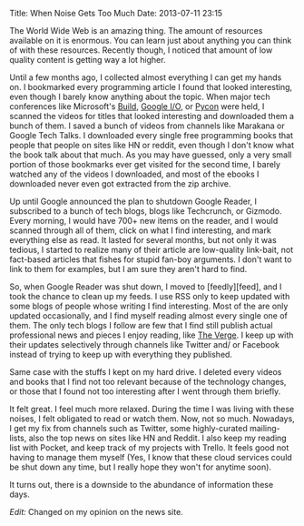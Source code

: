 Title: When Noise Gets Too Much
Date: 2013-07-11 23:15


The World Wide Web is an amazing thing. The amount of resources available on it is enormous.
You can learn just about anything you can think of with these resources. Recently though,
I noticed that amount of low quality content is getting way a lot higher.

Until a few months ago, I collected almost everything I can get my hands on. I bookmarked 
every programming article I found that looked interesting, even though I barely know anything
about the topic. When major tech conferences like Microsoft's [Build][build], [Google I/O][io], 
or [Pycon][pycon] were held, I scanned the videos for titles that looked interesting and 
downloaded them a bunch of them. I saved a bunch of videos from channels like Marakana or
Google Tech Talks. I downloaded every single free programming books that people that people 
on sites like HN or reddit, even though I don't know what the book talk about that much.
As you may have guessed, only a very small portion of those bookmarks ever get visited for 
the second time, I barely watched any of the videos I downloaded, and most of the ebooks
I downloaded never even got extracted from the zip archive.

Up until Google announced the plan to shutdown Google Reader, I subscribed to a bunch of 
tech blogs, blogs like Techcrunch, or Gizmodo. Every morning, I would have 700+ new items
on the reader, and I would scanned through all of them, click on what I find interesting, 
and mark everything else as read. It lasted for several months, but not only it was tedious,
I started to realize many of their article are low-quality link-bait, not fact-based articles 
that fishes for stupid fan-boy arguments. I don't want to link to them for examples, but I 
am sure they aren't hard to find.

So, when Google Reader was shut down, I moved to [feedly][feed], and I took the chance to 
clean up my feeds. I use RSS only to keep updated with some blogs of people whose writing
I find interesting. Most of the are only updated occasionally, and I find myself reading
almost every single one of them. The only tech blogs I follow are few that I find still publish
actual professional news and pieces I enjoy reading, like [The Verge][verge].
I keep up with their updates selectively through channels like Twitter and/ or Facebook instead
of trying to keep up with everything they published.

Same case with the stuffs I kept on my hard drive. I deleted every videos and books that I
find not too relevant because of the technology changes, or those that I found not too interesting 
after I went through them briefly.

It felt great. I feel much more relaxed. During the time I was living with these noises, I 
felt obligated to read or watch them. Now, not so much. Nowadays, I get my fix from channels
such as Twitter, some highly-curated mailing-lists, also the top news on sites like HN and Reddit.
I also keep my reading list with Pocket, and keep track of my projects with Trello. It feels good
not having to manage them myself (Yes, I know that these cloud services could be shut down 
any time, but I really hope they won't for anytime soon). 

It turns out, there is a downside to the abundance of information these days.

*Edit:* Changed on my opinion on the news site.

[pocket]: http://getpocket.com
[trello]: http://trello.com
[verge]: http://theverge.com/
[din]: http:feedly.com
[reader]: http://googlereader.blogspot.com/2013/03/powering-down-google-reader.html
[io]: https://www.google.com/io/‎
[build]: http://www.buildwindows.com
[pycon]: http://www.pycon.org